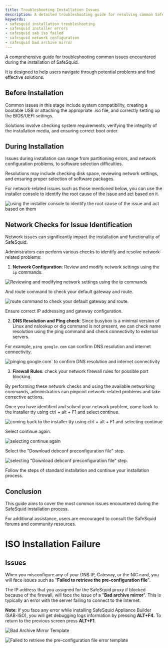 ```yaml
---
title: Troubleshooting Installation Issues  
description: A detailed troubleshooting guide for resolving common SafeSquid installation problems such as network misconfiguration, ISO failures, and system requirements.  
keywords:  
- safesquid installation troubleshooting  
- safesquid installer errors  
- safesquid sab iso failed  
- safesquid network configuration  
- safesquid bad archive mirror  
---
```


A comprehensive guide for troubleshooting common issues encountered during the installation of SafeSquid.

It is designed to help users navigate through potential problems and find effective solutions.

## Before Installation

Common issues in this stage include system compatibility, creating a bootable USB or attaching the appropriate .iso file, and correctly setting up the BIOS/UEFI settings.

Solutions involve checking system requirements, verifying the integrity of the installation media, and ensuring correct boot order.

## During Installation

Issues during installation can range from partitioning errors, and network configuration problems, to software selection difficulties.

Resolutions may include checking disk space, reviewing network settings, and ensuring proper selection of software packages.

For network-related issues such as those mentioned below, you can use the installer console to identify the root cause of the issue and act based on it.

![using the installer console to identify the root cause of the issue and act based on them](/img/Troubleshooting/Troubleshooting_issues_during_installation_of_SafeSquid/image1.webp)

## Network Checks for Issue Identification

Network issues can significantly impact the installation and functionality of SafeSquid.

Administrators can perform various checks to identify and resolve network-related problems:

1.  **Network Configuration**: Review and modify network settings using the `ip` commands.

![Reviewing and modifying network settings using the `ip` commands](/img/Troubleshooting/Troubleshooting_issues_during_installation_of_SafeSquid/image2.webp)

And route command to check your default gateway and route.

![route command to check your default gateway and route.](/img/Troubleshooting/Troubleshooting_issues_during_installation_of_SafeSquid/image3.webp)

Ensure correct IP addressing and gateway configuration.

2.  **DNS Resolution and Ping check**: Since busybox is a minimal version of Linux and nslookup or dig command is not present, we can check name resolution using the ping command and check connectivity to external servers.

For example, `ping google.com` can confirm DNS resolution and internet connectivity.

![pinging google.com` to confirm DNS resolution and internet connectivity](/img/Troubleshooting/Troubleshooting_issues_during_installation_of_SafeSquid/image4.webp)

3.  **Firewall Rules**: check your network firewall rules for possible port blocking.

By performing these network checks and using the available networking commands, administrators can pinpoint network-related problems and take corrective actions.

Once you have identified and solved your network problem, come back to the installer tty using ctrl + alt + F1 and select continue.

![coming back to the installer tty using ctrl + alt + F1 and selecting continue ](/img/Troubleshooting/Troubleshooting_issues_during_installation_of_SafeSquid/image5.webp)

Select continue again.


![selecting continue again](/img/Troubleshooting/Troubleshooting_issues_during_installation_of_SafeSquid/image6.webp)

Select the "Download debconf preconfiguration file" step.

![selecting "Download debconf preconfiguration file" step.](/img/Troubleshooting/Troubleshooting_issues_during_installation_of_SafeSquid/image7.webp)

Follow the steps of standard installation and continue your installation process.

## Conclusion

This guide aims to cover the most common issues encountered during the SafeSquid installation process.

For additional assistance, users are encouraged to consult the SafeSquid forums and community resources.


# ISO Installation Failure

## Issues

When you misconfigure any of your DNS IP, Gateway, or the NIC card, you will face issues such as "**Failed to retrieve the pre-configuration file**".

The IP address that you assigned for the SafeSquid proxy if blocked because of the firewall, will face the issue of a "**Bad archive mirror**". This is typically an error with the server failing to connect to the Internet.

**Note**: If you face any error while installing SafeSquid Appliance Builder (SAB-ISO), you will get debugging logs information by pressing **ALT+F4**. To return to the previous screen press **ALT+F1**.

![Bad Archive Mirror Template](/img/Troubleshooting/ISO_installation_failure/image1.webp)

![Failed to retrieve the pre-configuration file error template](/img/Troubleshooting/ISO_installation_failure/image2.webp)
